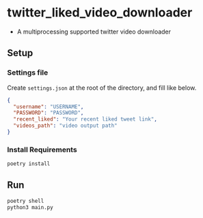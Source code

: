 # twitter_liked_video_downloader

- A multiprocessing supported twitter video downloader

## Setup

### Settings file

Create `settings.json` at the root of the directory, and fill like below.

```json
{
  "username": "USERNAME",
  "PASSWORD": "PASSWORD",
  "recent_liked": "Your recent liked tweet link",
  "videos_path": "video output path"
}
```

### Install Requirements

```sh
poetry install
```

## Run

```sh
poetry shell
python3 main.py
```
